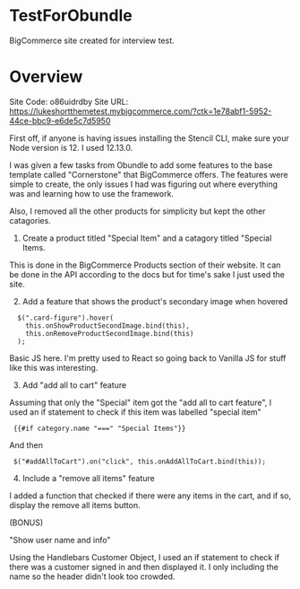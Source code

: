 # TestForObundle
BigCommerce site created for interview test.



# Overview

Site Code: o86uidrdby
Site URL: https://lukeshortthemetest.mybigcommerce.com/?ctk=1e78abf1-5952-44ce-bbc9-e6de5c7d5950



First off, if anyone is having issues installing the Stencil CLI, make sure your Node version is 12. I used 12.13.0.

I was given a few tasks from Obundle to add some features to the base template called "Cornerstone" that BigCommerce offers. The features were simple to create, the only issues I had was figuring out where everything was and learning how to use the framework. 

Also, I removed all the other products for simplicity but kept the other catagories.

1. Create a product titled "Special Item" and a catagory titled "Special Items. 

This is done in the BigCommerce Products section of their website. It can be done in the API according to the docs but for time's sake I just used the site.

2. Add a feature that shows the product's secondary image when hovered

  ```
    $(".card-figure").hover(
      this.onShowProductSecondImage.bind(this),
      this.onRemoveProductSecondImage.bind(this)
    );
  ```
  
  Basic JS here. I'm pretty used to React so going back to Vanilla JS for stuff like this was interesting.
  
  3. Add "add all to cart" feature

  Assuming that only the "Special" item got the "add all to cart feature", I used an if statement to check if this item was labelled "special item" 
  
   ```
    {{#if category.name "===" "Special Items"}}
  ```
  
  And then 
  
   ```
    $("#addAllToCart").on("click", this.onAddAllToCart.bind(this));
  ```
  4. Include a "remove all items" feature

  I added a function that checked if there were any items in the cart, and if so, display the remove all items button.
  
  (BONUS)
  
  "Show user name and info"
  
  Using the Handlebars Customer Object, I used an if statement to check if there was a customer signed in and then displayed it. I only including the name so the header didn't look too crowded.
  
  
  
  
  
  
